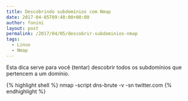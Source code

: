 ```yaml
---
title: Descobrindo subdomínios com Nmap
date: 2017-04-05T09:40:00+00:00
author: fonini
layout: post
permalink: /2017/04/05/descobrir-subdominios-nmap
tags:
  - Linux
  - Nmap
---
```


Esta dica serve para você (tentar) descobrir todos os subdomínios que pertencem a um domínio.

{% highlight shell %}
nmap -script dns-brute -v -sn twitter.com
{% endhighlight %}